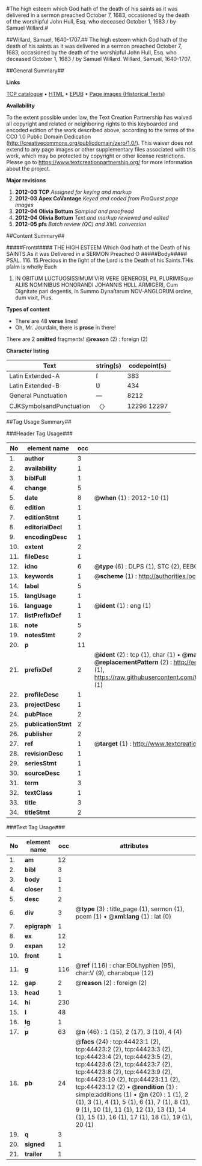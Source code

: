 #The high esteem which God hath of the death of his saints as it was delivered in a sermon preached October 7, 1683, occasioned by the death of the worshipful John Hull, Esq. who deceased October 1, 1683 / by Samuel Willard.#

##Willard, Samuel, 1640-1707.##
The high esteem which God hath of the death of his saints as it was delivered in a sermon preached October 7, 1683, occasioned by the death of the worshipful John Hull, Esq. who deceased October 1, 1683 / by Samuel Willard.
Willard, Samuel, 1640-1707.

##General Summary##

**Links**

[TCP catalogue](http://www.ota.ox.ac.uk/tcp/)  • 
[HTML](http://tei.it.ox.ac.uk/tcp/Texts-HTML/free/A66/A66101.html)  • 
[EPUB](http://tei.it.ox.ac.uk/tcp/Texts-EPUB/free/A66/A66101.epub) • 
[Page images (Historical Texts)](https://historicaltexts.jisc.ac.uk/eebo-09976961e)

**Availability**

To the extent possible under law, the Text Creation Partnership has waived all copyright and related or neighboring rights to this keyboarded and encoded edition of the work described above, according to the terms of the CC0 1.0 Public Domain Dedication (http://creativecommons.org/publicdomain/zero/1.0/). This waiver does not extend to any page images or other supplementary files associated with this work, which may be protected by copyright or other license restrictions. Please go to https://www.textcreationpartnership.org/ for more information about the project.

**Major revisions**

1. __2012-03__ __TCP__ *Assigned for keying and markup*
1. __2012-03__ __Apex CoVantage__ *Keyed and coded from ProQuest page images*
1. __2012-04__ __Olivia Bottum__ *Sampled and proofread*
1. __2012-04__ __Olivia Bottum__ *Text and markup reviewed and edited*
1. __2012-05__ __pfs__ *Batch review (QC) and XML conversion*

##Content Summary##

#####Front#####
THE HIGH ESTEEM Which God hath of the Death of his SAINTS.As it was Delivered in a SERMON Preached O
#####Body#####
PSAL. 116. 15.Precious in the ſight of the Lord is the Death of his Saints.THis pſalm is wholly Euch
1. IN OBITUM LUCTUOSISSIMUM VIRI VERE GENEROSI, PII, PLURIMISque ALIIS NOMINIBUS HONORANDI JOHANNIS HƲLL ARMIGERI, Cum Dignitate pari degentis, in Summo Dynaſtarum NOV-ANGLORƲM ordine, dum vixit, Pius.

**Types of content**

  * There are 48 **verse** lines!
  * Oh, Mr. Jourdain, there is **prose** in there!

There are 2 **omitted** fragments! 
 @__reason__ (2) : foreign (2)

**Character listing**


|Text|string(s)|codepoint(s)|
|---|---|---|
|Latin Extended-A|ſ|383|
|Latin Extended-B|Ʋ|434|
|General Punctuation|—|8212|
|CJKSymbolsandPunctuation|〈〉|12296 12297|

##Tag Usage Summary##

###Header Tag Usage###

|No|element name|occ|attributes|
|---|---|---|---|
|1.|__author__|3||
|2.|__availability__|1||
|3.|__biblFull__|1||
|4.|__change__|5||
|5.|__date__|8| @__when__ (1) : 2012-10 (1)|
|6.|__edition__|1||
|7.|__editionStmt__|1||
|8.|__editorialDecl__|1||
|9.|__encodingDesc__|1||
|10.|__extent__|2||
|11.|__fileDesc__|1||
|12.|__idno__|6| @__type__ (6) : DLPS (1), STC (2), EEBO-CITATION (1), OCLC (1), VID (1)|
|13.|__keywords__|1| @__scheme__ (1) : http://authorities.loc.gov/ (1)|
|14.|__label__|5||
|15.|__langUsage__|1||
|16.|__language__|1| @__ident__ (1) : eng (1)|
|17.|__listPrefixDef__|1||
|18.|__note__|5||
|19.|__notesStmt__|2||
|20.|__p__|11||
|21.|__prefixDef__|2| @__ident__ (2) : tcp (1), char (1)  •  @__matchPattern__ (2) : ([0-9\-]+):([0-9IVX]+) (1), (.+) (1)  •  @__replacementPattern__ (2) : http://eebo.chadwyck.com/downloadtiff?vid=$1&page=$2 (1), https://raw.githubusercontent.com/textcreationpartnership/Texts/master/tcpchars.xml#$1 (1)|
|22.|__profileDesc__|1||
|23.|__projectDesc__|1||
|24.|__pubPlace__|2||
|25.|__publicationStmt__|2||
|26.|__publisher__|2||
|27.|__ref__|1| @__target__ (1) : http://www.textcreationpartnership.org/docs/. (1)|
|28.|__revisionDesc__|1||
|29.|__seriesStmt__|1||
|30.|__sourceDesc__|1||
|31.|__term__|3||
|32.|__textClass__|1||
|33.|__title__|3||
|34.|__titleStmt__|2||


###Text Tag Usage###

|No|element name|occ|attributes|
|---|---|---|---|
|1.|__am__|12||
|2.|__bibl__|3||
|3.|__body__|1||
|4.|__closer__|1||
|5.|__desc__|2||
|6.|__div__|3| @__type__ (3) : title_page (1), sermon (1), poem (1)  •  @__xml:lang__ (1) : lat (0)|
|7.|__epigraph__|1||
|8.|__ex__|12||
|9.|__expan__|12||
|10.|__front__|1||
|11.|__g__|116| @__ref__ (116) : char:EOLhyphen (95), char:V (9), char:abque (12)|
|12.|__gap__|2| @__reason__ (2) : foreign (2)|
|13.|__head__|1||
|14.|__hi__|230||
|15.|__l__|48||
|16.|__lg__|1||
|17.|__p__|63| @__n__ (46) : 1 (15), 2 (17), 3 (10), 4 (4)|
|18.|__pb__|24| @__facs__ (24) : tcp:44423:1 (2), tcp:44423:2 (2), tcp:44423:3 (2), tcp:44423:4 (2), tcp:44423:5 (2), tcp:44423:6 (2), tcp:44423:7 (2), tcp:44423:8 (2), tcp:44423:9 (2), tcp:44423:10 (2), tcp:44423:11 (2), tcp:44423:12 (2)  •  @__rendition__ (1) : simple:additions (1)  •  @__n__ (20) : 1 (1), 2 (1), 3 (1), 4 (1), 5 (1), 6 (1), 7 (1), 8 (1), 9 (1), 10 (1), 11 (1), 12 (1), 13 (1), 14 (1), 15 (1), 16 (1), 17 (1), 18 (1), 19 (1), 20 (1)|
|19.|__q__|3||
|20.|__signed__|1||
|21.|__trailer__|1||
